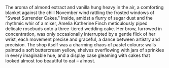 The aroma of almond extract and vanilla hung heavy in the air, a comforting blanket against the chill November wind rattling the frosted windows of "Sweet Surrender Cakes."  Inside, amidst a flurry of sugar dust and the rhythmic whir of a mixer, Amelia Katherine Finch meticulously piped delicate rosebuds onto a three-tiered wedding cake.  Her brow, furrowed in concentration, was only occasionally interrupted by a gentle flick of her wrist, each movement precise and graceful, a dance between artistry and precision.  The shop itself was a charming chaos of pastel colours:  walls painted a soft buttercream yellow, shelves overflowing with jars of sprinkles in every imaginable hue, and a display case gleaming with cakes that looked almost too beautiful to eat – almost.
